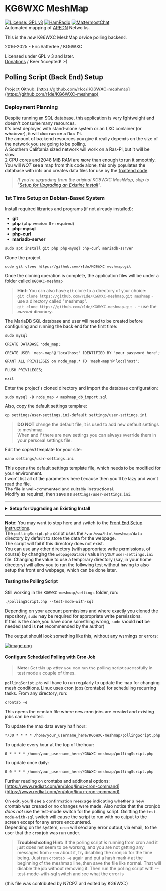 # KG6WXC MeshMap
  
[![License: GPL v3](https://img.shields.io/badge/License-GPLv3-blue.svg)](https://www.gnu.org/licenses/gpl-3.0)
[![HamRadio](https://img.shields.io/badge/HamRadio-Roger!-green.svg)](https://www.arednmesh.org)
[![MattermostChat](https://img.shields.io/badge/Chat-Mattermost-blueviolet.svg)](https://mattermost.kg6wxc.net/mesh/channels/meshmap)  
Automated mapping of [AREDN](https://arednmesh.org) Networks.  

This is the _new_ KG6WXC MeshMap device polling backend.

2016-2025 - Eric Satterlee / KG6WXC

Licensed under GPL v 3 and later.  
[Donations](https://www.paypal.com/cgi-bin/webscr?cmd=_donations&business=6K5KQYYU34H4U&currency_code=USD&source=url) / Beer Accepted! :-)

## Polling Script (Back End) Setup

Project Github: [https://github.com/r1de/KG6WXC-meshmap](https://github.com/r1de/KG6WXC-meshmap)

### Deployment Planning

Despite running an SQL database, this application is very lightweight and doesn't consume many resources.  
It's best deployed with stand-alone system or an LXC container (or whatever), it will also run on a Ras-Pi.  
The amount of backend resources you give it really depends on the size of the network you are going to be polling.  
A Southern California sized network will work on a Ras-Pi, but it will be slow.  
2 CPU cores and 2048 MiB RAM are _more_ than enough to run it smoothly.  
You will *NOT* see a map from this code alone, this only populates the database with info and creates data files for use by the [frontend code](https://github.com/r1de/KG6WXC-meshmap-webpage).


>*If you're upgrading from the original KG6WXC MeshMap, skip to "[Setup for Upgrading an Existing Install](#bkmrk-setup-for-upgrading-)".*


### 1st Time Setup on Debian-Based System

Install required libraries and programs (if not already installed):
- **git**
- **php** (php version 8+ required)
- **php-mysql**
- **php-curl**
- **mariadb-server**
    
```
sudo apt install git php php-mysql php-curl mariadb-server
```  

Clone the project:  
```
sudo git clone https://github.com/r1de/KG6WXC-meshmap.git
```  
Once the cloning operation is complete, the application files will be under a folder called `KG6WXC-meshmap`

>**Hint:** You can also have `git` clone to a directory of your choice:  
>`git clone https://github.com/r1de/KG6WXC-meshmap.git meshmap` - use a directory called "meshmap".  
>`git clone https://github.com/r1de/KG6WXC-meshmap.git .` - use the _current_ directory.

The MariaDB SQL database and user will need to be created before configuring and running the back end for the first time:  
```
sudo mysql
```  
```
CREATE DATABASE node_map;
```  
```
CREATE USER 'mesh-map'@'localhost' IDENTIFIED BY 'your_password_here';
```  
```
GRANT ALL PRIVILEGES on node_map.* TO 'mesh-map'@'localhost';
```  
```
FLUSH PRIVILEGES;
```  
```
exit
```  

Enter the project's cloned directory and import the database configuration:  
```
sudo mysql -D node_map < meshmap_db_import.sql
```

Also, copy the default settings template:  
```
cp settings/user-settings.ini-default settings/user-settings.ini
```
>**DO NOT** change the default file, it is used to add new default settings to meshmap.  
>When and if there are new settings you can always override them in your personal settings file.

Edit the _copied_ template for your site:  
```
nano settings/user-settings.ini
```  
This opens the default settings template file, which needs to be modified for your environment.  
I won't list all of the parameters here because then you'll be lazy and won't read the file.  
The file is well-commented and suitably instructional.  
Modify as required, then save as `settings/user-settings.ini`.

---

<details id="bkmrk-setup-for-upgrading-"><summary><strong>Setup for Upgrading an Existing Install</strong></summary>
#### Setup from existing old MeshMap version

You likely have everything you need already setup.  
If you have been running the old map and are upgrading to this new version, you will need to update the values in the new configuration file.  
The Database structure has changed in this new version and it will need to be updated, run this command from the meshmap directory:

```
sudo mysql -D node_map < meshmap_db_update.sql
```
After that is done, continue with the Front End Setup.

</details>

---

**Note:** You may want to stop here and switch to the [Front End Setup instructions](http://n7cpz-wiki.local.mesh/books/kg6wxc-mesh-map/page/front-end-setup).  
The `pollingScript.php` script uses the `/var/www/html/meshmap/data` directory by default to store the data for the webpage.  
The script will fail if this directory does not exist.  
You can use any other directory (with appropriate write permissions, of course) by changing the `webpageDataDir` value in _your_ `user-settings.ini` file.
Changing the value to use a temporary directory (say, in your home directory) will allow you to run the following test without having to also setup the front end webpage, which can be done later.

#### Testing the Polling Script

Still working in the `KG6WXC-meshmap/settings` folder, run:

```
./pollingScript.php --test-mode-with-sql
```

Depending on your account permissions and where exactly you cloned the repository, `sudo` may be required for appropriate write permissions.  
If this is the case, you have done something wrong, `sudo` should **not** be needed (and is **not** recommended by the author)

The output should look something like this, without any warnings or errors:

[![image.png](http://n7cpz-wiki.local.mesh/uploads/images/gallery/2025-02/scaled-1680-/0FFimage.png)](http://n7cpz-wiki.local.mesh/uploads/images/gallery/2025-02/0FFimage.png)

#### Configure Scheduled Polling with Cron Job
>**Note:** Set this up _after_ you can run the polling script sucessfully in test mode a couple of times.

`pollingScript.php` will have to run regularly to update the map for changing mesh conditions. Linux uses cron jobs (crontabs) for scheduling recurring tasks. From any directory, run:

```
crontab -e
```

This opens the crontab file where new cron jobs are created and existing jobs can be edited.

To update the map data every half hour:

```
*/30 * * * * /home/your_username_here/KG6WXC-meshmap/pollingScript.php
```

To update every hour at the top of the hour:

```
0 * * * * /home/your_username_here/KG6WXC-meshmap/pollingScript.php
```

To update once daily:

```
0 0 * * * /home/your_username_here/KG6WXC-meshmap/pollingScript.php
```

Further reading on crontabs and additional options: [https://www.redhat.com/en/blog/linux-cron-command](https://www.redhat.com/en/blog/linux-cron-command)

On exit, you'll see a confirmation message indicating whether a new crontab was created or no changes were made.
Also notice that the cronjob _does not_ use the test-mode switch for the polling script.
Omitting the `test-mode-with-sql` switch will cause the script to run with no output to the screen except for any errors encountered.  
Depending on the system, `cron` will send any error output, via email, to the user that the `cron` job was run under.


>**Troubleshooting Hint:**
>If the polling script _is_ running from cron and it just does not seem to be working, and you are not getting any messages from `cron` about it, try disabling the cronjob for the time being.
>Just run `crontab -e` again and put a hash mark `#` at the beginning of the meshmap line, then save the file like normal.
>That will disable the job without removing it.
>Then run the polling script with --test-mode-with-sql switch and see what the error is.



(this file was contributed by N7CPZ and edited by KG6WXC)
